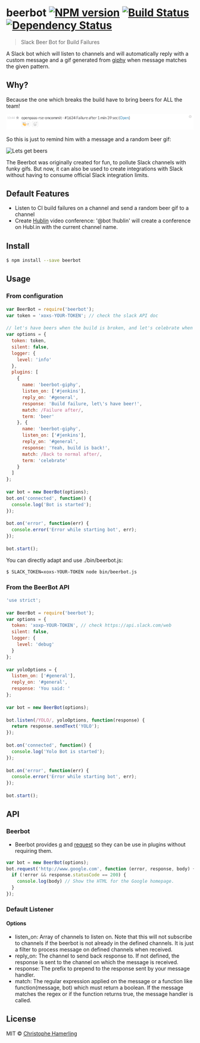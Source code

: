 # beerbot [![NPM version][npm-image]][npm-url] [![Build Status][travis-image]][travis-url] [![Dependency Status][daviddm-image]][daviddm-url]
>Slack Beer Bot for Build Failures

A Slack bot which will listen to channels and will automatically reply with a custom message and a gif generated from [giphy](http://giphy.com) when message matches the given pattern.

## Why?

Because the one which breaks the build have to bring beers for ALL the team!

![Build Broken Message](/assets/slack-jenkins.png?raw=true "Build broken")

So this is just to remind him with a message and a random beer gif:

![Lets get beers](http://media3.giphy.com/media/ixCowc31ZeKuIHuhFe/200.gif)

The Beerbot was originally created for fun, to pollute Slack channels with funky gifs. But now, it can also be used to create integrations with Slack without having to consume official Slack integration limits.

## Default Features

- Listen to CI build failures on a channel and send a random beer gif to a channel
- Create [Hublin](https://hubl.in) video conference: '@bot !hublin' will create a conference on Hubl.in with the current channel name.

## Install

```sh
$ npm install --save beerbot
```

## Usage

### From configuration

```js
var BeerBot = require('beerbot');
var token = 'xoxs-YOUR-TOKEN'; // check the slack API doc

// let's have beers when the build is broken, and let's celebrate when it is back!
var options = {
  token: token,
  silent: false,
  logger: {
    level: 'info'
  },
  plugins: [
    {
      name: 'beerbot-giphy',
      listen_on: ['#jenkins'],
      reply_on: '#general',
      response: 'Build failure, let\'s have beer!',
      match: /Failure after/,
      term: 'beer'
    }, {
      name: 'beerbot-giphy',
      listen_on: ['#jenkins'],
      reply_on: '#general',
      response: 'Yeah, build is back!',
      match: /Back to normal after/,
      term: 'celebrate'
    }
  ]
};

var bot = new BeerBot(options);
bot.on('connected', function() {
  console.log('Bot is started');
});

bot.on('error', function(err) {
  console.error('Error while starting bot', err);
});

bot.start();
```

You can directly adapt and use ./bin/beerbot.js:

```sh
$ SLACK_TOKEN=xoxs-YOUR-TOKEN node bin/beerbot.js
```

### From the BeerBot API

```js
'use strict';

var BeerBot = require('beerbot');
var options = {
  token: 'xoxp-YOUR-TOKEN', // check https://api.slack.com/web
  silent: false,
  logger: {
    level: 'debug'
  }
};

var yoloOptions = {
  listen_on: ['#general'],
  reply_on: '#general',
  response: 'You said: '
};

var bot = new BeerBot(options);

bot.listen(/YOLO/, yoloOptions, function(response) {
  return response.sendText('YOLO');
});

bot.on('connected', function() {
  console.log('Yolo Bot is started');
});

bot.on('error', function(err) {
  console.error('Error while starting bot', err);
});

bot.start();
```

## API

### Beerbot

- Beerbot provides [q](https://github.com/kriskowal/q) and [request](https://github.com/request/request) so they can be use in plugins without requiring them.

``` javascript
var bot = new BeerBot(options);
bot.request('http://www.google.com', function (error, response, body) {
  if (!error && response.statusCode == 200) {
    console.log(body) // Show the HTML for the Google homepage.
  }
});
```

### Default Listener

#### Options

- listen_on: Array of channels to listen on. Note that this will not subscribe to channels if the beerbot is not already in the defined channels. It is just a filter to process message on defined channels when received.
- reply_on: The channel to send back response to. If not defined, the response is sent to the channel on which the message is received.
- response: The prefix to prepend to the response sent by your message handler.
- match: The regular expression applied on the message or a function like function(message, bot) which must return a boolean. If the message matches the regex or if the function returns true, the message handler is called.

## License

MIT © [Christophe Hamerling](http://chamerling.github.io)

[npm-image]: https://badge.fury.io/js/beerbot.svg
[npm-url]: https://npmjs.org/package/beerbot
[travis-image]: https://travis-ci.org/chamerling/beerbot.svg?branch=master
[travis-url]: https://travis-ci.org/chamerling/beerbot
[daviddm-image]: https://david-dm.org/chamerling/beerbot.svg?theme=shields.io
[daviddm-url]: https://david-dm.org/chamerling/beerbot
